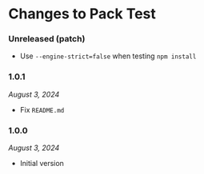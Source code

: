 # Changes to Pack Test

### Unreleased (patch)

- Use `--engine-strict=false` when testing `npm install`

### 1.0.1

_August 3, 2024_

- Fix `README.md`

### 1.0.0

_August 3, 2024_

- Initial version
